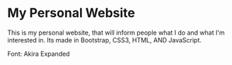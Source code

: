 # My Personal Website

This is my personal website, that will inform people what I do and what I'm interested in. 
Its made in Bootstrap, CSS3, HTML, AND JavaScript.

Font: Akira Expanded


